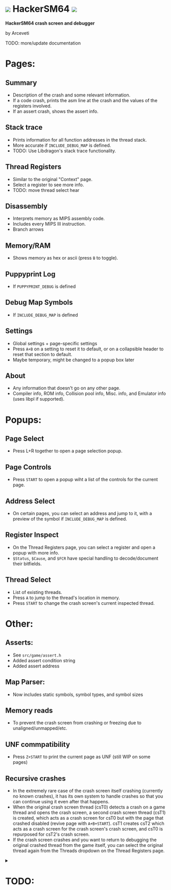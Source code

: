 # ![](https://i.imgur.com/CeOukzk.gif) HackerSM64 ![](https://i.imgur.com/s0LUbTo.gif)

**HackerSM64 crash screen and debugger**

by Arceveti


TODO: more/update documentation


# Pages:

## Summary
- Description of the crash and some relevant information.
- If a code crash, prints the asm line at the crash and the values of the registers involved.
- If an assert crash, shows the assert info.

## Stack trace
- Prints information for all function addresses in the thread stack.
- More accurate if `INCLUDE_DEBUG_MAP` is defined.
- TODO: Use Libdragon's stack trace functionality.

## Thread Registers
- Similar to the original "Context" page.
- Select a register to see more info.
- TODO: move thread select hear

## Disassembly
- Interprets memory as MIPS assembly code.
- Includes every MIPS III instruction.
- Branch arrows

## Memory/RAM
- Shows memory as hex or ascii (press `B` to toggle).

## Puppyprint Log
- If `PUPPYPRINT_DEBUG` is defined

## Debug Map Symbols
- If `INCLUDE_DEBUG_MAP` is defined

## Settings
- Global settings + page-specific settings
- Press `A+B` on a setting to reset it to default, or on a collapsible header to reset that section to default.
- Maybe temporary, might be changed to a popup box later

## About
- Any information that doesn't go on any other page.
- Compiler info, ROM info, Collision pool info, Misc. info, and Emulator info (uses libpl if supported).

# Popups:

## Page Select
- Press L+R together to open a page selection popup.

## Page Controls
- Press `START` to open a popup wiht a list of the controls for the current page.

## Address Select
- On certain pages, you can select an address and jump to it, with a preview of the symbol if `INCLUDE_DEBUG_MAP` is defined.

## Register Inspect
- On the Thread Registers page, you can select a register and open a popup with more info.
- `$Status`, `$Cause`, and `$FCR` have special handling to decode/document their bitfields.

## Thread Select
- List of existing threads.
- Press `A` to jump to the thread's location in memory.
- Press `START` to change the crash screen's current inspected thread.

# Other:

## Asserts:
- See `src/game/assert.h`
- Added assert condition string
- Added assert address

## Map Parser:
- Now includes static symbols, symbol types, and symbol sizes

## Memory reads
- To prevent the crash screen from crashing or freezing due to unaligned/unmapped/etc.

## UNF commpatibility
- Press `Z+START` to print the current page as UNF (still WIP on some pages)

## Recursive crashes
- In the extremely rare case of the crash screen itself crashing (currently no known crashes), it has its own system to handle crashes so that you can continue using it even after that happens.
- When the original crash screen thread (csT0) detects a crash on a game thread and opens the crash screen, a second crash screen thread (csT1) is created, which acts as a crash screen for csT0 but with the page that crashed disabled (revive page with `A+B+START`). csT1 creates csT2 which acts as a crash screen for the crash screen's crash screen, and csT0 is repurposed for csT2's crash screen.
- If the crash screen crashes and you want to return to debugging the original crashed thread from the game itself, you can select the original thread again from the Threads dropdown on the Thread Registers page.


<details><summary><h1>TODO:</h1></summary>
<p>

### General
- **Fix the flickering on Ares (and some other emulators) if possible.**
- **Fix .rodata symbols not appearing in debug map.**
- **Find out why `break` and `coprocessor unusable` exceptions don't trigger the crash screen**
  - Find out if any other exceptions have the same issue
- **Don't have all crash screen code always loaded.**
  - Keep in its own segment then DMA it on crash?.
    - DMA to end of RAM right before Goddard.
    - Same place as map data.
    - Determine crash screen code/data size (like goddard.txt and debug_map.txt).
  - Simplified crash screen (for HLE? or if DMA fails?).
  - Ifdef the entire crash screen?
- 
- RSP crash screen (see libdragon).
- Finish and clean up exception macros in `asm.h`.
- Move all inline asm stuff (eg. math_util.h) to `asm.h`/`asm.c`?
- Clean up `INCLUDE_DEBUG_MAP` ifdefs as much as possible.
- Verify whether `osWritebackDCacheAll()` usage is correct.
- Make the controls list in the popup scrollable if too long.
- A page to interpret memory as an image with proper wrap width (for texture viewing).
- Ability to undo address select and disasm jumps?
- Controls rebinding page (necessary?)
  - Or just preset controls modes in settings?
- Should assert macros be uppercase or lowercase?
- Horizontal text scrolling should actually scroll by pixels rather than scrolling the char buffer.
  - Use scissor box?
- Implement global grid system for selection cursor stuff (currently only exists on Thread Registers page).
- Better UNF print combo?
- Better page revive combo?
  - Should it just be a selection on the crashed page?
  - Currently `A+B+START`
- Better page select popup combo?
  - Currently `L+R`
- Write draw commands to a buffer then read them all at once instead of drawing directly?
  - 64-bit command entries
  - 1024 commands
  - 0x2000 bytes total
- Improve or remove WRAP macro.
- Is the stuff with `$(CRASH_TEXTURE_C_FILES)` in the makefile necessary?
- On a crash screen crash, should the new crash screen automatically return to the previous position debugging the crashed game thread instead of inspecting the first crash screen thread?
- Should cs_print/cs_draw be in util folder?
- Move print specific stuff out of util files.
- Draw multiple pixels at a time (eg. RGBA32FILL).
- Update UNF to match pages.
- Makefile rule or config define (possible?) for whether to include non-virtual symbols
  - eg. behavior names
### Summary page
- Show cond bit from `fpcsr` if pc is c.cond? Or does a crash happen before that is set?
- More special crash/assert handling:
  - RCP hang/Null SPTask.
    - Mention the need to restart console when this happens.
    - `rcp` thread register and other interface registers.
  - Object (eg. bank overflow).
    - (show bhv of the object that attempted to spawn).
  - Stack overflow.
  - Audio
    - Show AI registers?
  - Crash screen
    - Crashed page number and name
    - Selection cursor location
- Select section to go to the relevant page.
- `0x` prefix for Unimplemented instructions.
- Separate registers from insn again.
- Finalize layout.
- If `pc` is invalid, use the next function in the stack.
- Check for f64 denorms/NaN.
- Fix asserts expanding macros in condition string.
  - eg. NULL being printed as (void *)0
### Stack trace page
- Use Libdragon's better stack trace functionality.
- Make it clearer that the stack is thread-specific (show thread name on page?)
### Thread Registers page
- Extended version with a scrollable list of all registers and their full 64 bit contents (Everything from [here](https://n64.readthedocs.io/index.html) plus any other CPU/RCP registers). Thread registers on top (old context page) then all registers if scroll down.
- Reginspect:
  - Scrollable for more data.
  - Status register interrupt bits.
  - Show upper/odd bits of float registers separately.
  - `A: GO TO` text if valid pointer.
  - If pointer, print the entire symbol?
    - Get size from map data.
    - Scrollable
  - If valid pointer, highlight address portion green like address select (lower 32 bits of 64 bit register).
- Explain thread select
  - Controls (press start to select thread)
  - Explain that it affects the stack page (and summary page?)
  - Find out what that unknown thread 0 (libultra) thread is with pri 149 is that only appears with make UNF (but not necessarily if UNF is on)
  - Clearn up thread print format.
    - Single-line thread display?
  - `A: GO TO MEMORY`, `START: SWITCH THREAD`, `B:EXIT`
- Show offsets in parse register address names mode.
- Different colors for register names from parsed global variable names (disasm page too)?
- Multiple FPCSR descriptions at once (already kinda done in reginspect).
- Better 64-bit register handling
  - Automatic bit mode check based on registers and `FR` bit in `fpcsr`
- Show direct register access values for each one.
- Determine whether that one register is a saved value or a frame pointer.
- Add missing controls descriptions.
- Highlight registers used in the instruction at `pc`.
  - Including `pc` itself?
- Move bit info arrays to the register souce's respective .inc.c files.
### Disasm page
- **Fix cursor passing the bottom of the screen when inline symbol headers are on.**
- Show addresses for each row (setting).
  - How can branch arrows fit?
- Multi-line pseudoinstructions if possible (ABS, BLT, BGT, BLE, NEG, NEGU, NOT, BGE, LI, LA, SGE, SGE, ADD?).
- Can the `insn_as_string` and `insn_name` buffers be combined?
- Implement "OVERSCAN" mode for branch arrows.
- Translucent dividers at the end of symbols (already at beginning).
- Can the bootleg "multithreading" for branch arrows be removed now that there is no longer lag with binary symbol searching?
- Reset branch arrow distance when it won't overlap instead of wrapping only after the distance reaches the end of the screen.
- Save register data types in the register buffer?
- Detect which segments are currently loaded to prevent trying to disasm garbage data (eg. reading from menu segment during normal gameplay).
  - Entry in text segment address range array?
- Print unknowns as binary should work on unimpl too.
### Memory view page
- Press and hold to select multiple bytes?
- Is search functionality possible/reasonable?
- Highlight stuff like `$sp` location
### Map view page
- Should moving the cursor location here also change the location in ram view and disasm?
- Jumping to an address that's not in a symbol should find the nearest symbol index and jump to there.
- Is search functionality possible/reasonable?
- Describe "type" char.
- Determine segment/linker data type from map data?
- Is search functionality possible/reasonable?
### Segments page
- Show base + size instead of range.
  - Both rom and ram size? (for compressed data)
- Show hardcoded segments:
  - Goddard
  - Crash screen
  - framebuffers/zbuffer/buffers
  - Boot
- Move to be a submenu on memory page?
### Interface registers page
- Combine with thread registers page?
  - Interfaces as part of the threads dropdown.
    - 1 line vs. 2 lines.
    - Ordering?
    - Also register lists for direct access of CPU/CP0(+SPC)/CP1(+FCR) registers.
- Remove GIO/RDB/GIO_RDB?
- Print PIF ROM/RAM when PI/SI is selected.
- Combine DPC/DPS into "RCP"?
- Combine RI into RDRAM?
### Logs page
- Timestamps?
- Separate logs from puppyprint debug.
- Different warning levels per message.
  - info/debug/warning/error
  - Filtering
### Settings page
- Move entirely to page-specific popup?
  - Individual page settings in each page's controls/help popup box.
  - Press `B` to open
- Jump to the page from a page group.
- Save all changed settings somehow?
- Confirmation dialog box to reset all to defaults.
- Fix/remove redundant/similar settings.
- Automatically add the page-specific settings instead of being a separate array.
- Can this work without a buffer for shown entries like the threads page?
- Low vs. High resolution setting.
- Physical vs. Virtual address setting?
### About page
- Can this work without a buffer for shown entries like the threads page?
  - Info uses a text buffer
- Button/setting to cycle memory size formats (bytes/kb/mb/hex/num entries)
- Can goddardSegmentEnd -goddardSegmentStart replace gGoddardSize?
- Clean up code
- More entries:
  - Current RTC time if RTC is enabled? or `osGetTime()`/`osGetCount()`?
  - `gGlobalTimer`?
  - Mario action?
  - Mario floor?
</p>
</details>
